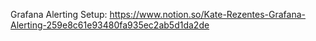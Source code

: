 Grafana Alerting Setup: https://www.notion.so/Kate-Rezentes-Grafana-Alerting-259e8c61e93480fa935ec2ab5d1da2de
